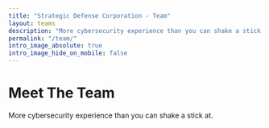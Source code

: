 ```yaml
---
title: "Strategic Defense Corporation - Team"
layout: teams
description: "More cybersecurity experience than you can shake a stick at."
permalink: "/team/"
intro_image_absolute: true
intro_image_hide_on_mobile: false
---
```


# Meet The Team

More cybersecurity experience than you can shake a stick at.
